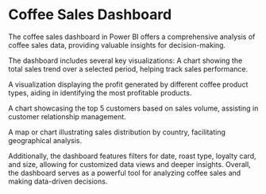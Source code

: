 # Coffee Sales Dashboard

The coffee sales dashboard in Power BI offers a comprehensive analysis of coffee sales data, providing valuable insights for decision-making. 

The dashboard includes several key visualizations:
A chart showing the total sales trend over a selected period, helping track sales performance.

A visualization displaying the profit generated by different coffee product types, aiding in identifying the most profitable products.

A chart showcasing the top 5 customers based on sales volume, assisting in customer relationship management.

A map or chart illustrating sales distribution by country, facilitating geographical analysis.


Additionally, the dashboard features filters for date, roast type, loyalty card, and size, allowing for customized data views and deeper insights.
Overall, the dashboard serves as a powerful tool for analyzing coffee sales and making data-driven decisions.
